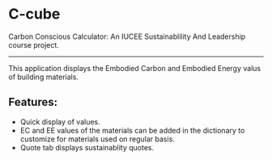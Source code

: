 # C-cube
Carbon Conscious Calculator: An IUCEE Sustainablility And Leadership course project. 

***
This application displays the Embodied Carbon and Embodied Energy valus of building materials.

## Features:
- Quick display of values.
- EC and EE values of the materials can be added in the dictionary to customize for materials used on regular basis. 
- Quote tab displays sustainablity quotes.
